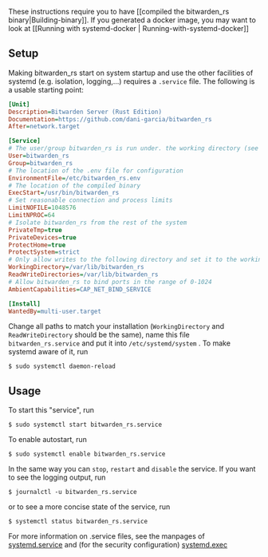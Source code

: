 These instructions require you to have [[compiled the bitwarden_rs binary|Building-binary]]. If you generated a docker image, you may want to look at [[Running with systemd-docker | Running-with-systemd-docker]]
## Setup
Making bitwarden_rs start on system startup and use the other facilities of systemd (e.g. isolation, logging,...) requires a `.service` file. The following is a usable starting point:
```ini
[Unit]
Description=Bitwarden Server (Rust Edition)
Documentation=https://github.com/dani-garcia/bitwarden_rs
After=network.target

[Service]
# The user/group bitwarden_rs is run under. the working directory (see below) should allow write and read access to this user/group
User=bitwarden_rs
Group=bitwarden_rs
# The location of the .env file for configuration
EnvironmentFile=/etc/bitwarden_rs.env
# The location of the compiled binary
ExecStart=/usr/bin/bitwarden_rs
# Set reasonable connection and process limits
LimitNOFILE=1048576
LimitNPROC=64
# Isolate bitwarden_rs from the rest of the system
PrivateTmp=true
PrivateDevices=true
ProtectHome=true
ProtectSystem=strict
# Only allow writes to the following directory and set it to the working directory (user and password data are stored here)
WorkingDirectory=/var/lib/bitwarden_rs
ReadWriteDirectories=/var/lib/bitwarden_rs
# Allow bitwarden_rs to bind ports in the range of 0-1024
AmbientCapabilities=CAP_NET_BIND_SERVICE

[Install]
WantedBy=multi-user.target
```
Change all paths to match your installation (`WorkingDirectory` and `ReadWriteDirectory` should be the same),
name this file `bitwarden_rs.service` and put it into `/etc/systemd/system` .
To make systemd aware of it, run
```
$ sudo systemctl daemon-reload
```
## Usage
To start this "service", run
```
$ sudo systemctl start bitwarden_rs.service
```

To enable autostart, run
```
$ sudo systemctl enable bitwarden_rs.service
```
In the same way you can `stop`, `restart` and `disable` the service.
If you want to see the logging output, run
```
$ journalctl -u bitwarden_rs.service
```
or to see a more concise state of the service, run
```
$ systemctl status bitwarden_rs.service
```

For more information on .service files, see the manpages of [systemd.service](https://www.freedesktop.org/software/systemd/man/systemd.service.html) and (for the security configuration) [systemd.exec](https://www.freedesktop.org/software/systemd/man/systemd.exec.html)